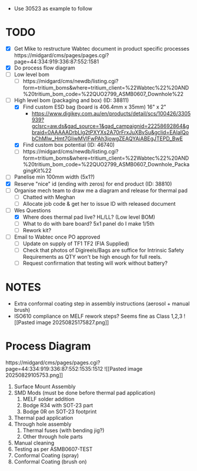- Use 30523 as example to follow
# TODO
- [x] Get Mike to restructure Wabtec document in product specific processes https://midgard/cms/pages/pages.cgi?page=44:334:919:336:87:552:1581
- [x] Do process flow diagram
- [ ] Low level bom
	- [ ] https://midgard/cms/newdb/listing.cgi?form=tritium_boms&where=tritium_client=%22Wabtec%22%20AND%20tritium_bom_code=%22QUO2799_ASMB0607_Downhole%22
- [ ] High level bom (packaging and box) (ID: 38811)
	- [x] Find custom ESD bag (board is 406.4mm x 35mm) 16" x 2"
		- https://www.digikey.com.au/en/products/detail/scs/100426/3305939?gclsrc=aw.ds&gad_source=1&gad_campaignid=22258692864&gbraid=0AAAAADrbLlg2tPXYXs2A70rFrxJuXBvSu&gclid=EAIaIQobChMIw_Hmt7GljwMVlFwPAh3jowgZEAQYAiABEgJTEPD_BwE
	- [x] Find custom box potential (ID: 46740)
	- [ ] https://midgard/cms/newdb/listing.cgi?form=tritium_boms&where=tritium_client=%22Wabtec%22%20AND%20tritium_bom_code=%22QUO2799_ASMB0607_Downhole_PackagingKit%22
- [ ] Panelise min 100mm width (5x1?)
- [x] Reserve "nice" id (ending with zeros) for end product (ID: 38810)
- [ ] Organise mech team to draw me a diagram and release for thermal pad
	- [ ] Chatted with Meghan
	- [ ] Allocate job code & get her to issue ID with released document
- [ ] Wes Questions
	- [x] Where does thermal pad live? HL/LL? (Low level BOM)
	- [ ] What to do with bare board? 5x1 panel do I make 1/5th
	- [ ] Rework kit?
- [ ] Email to Wabtec once PO approved
	- [ ] Update on supply of TF1 TF2 (FIA Supplied)
	- [ ] Check that photos of Digireels/Bags are suffice for Intrinsic Safety Requirements as QTY won't be high enough for full reels.
	- [ ] Request confirmation that testing will work without battery?

# NOTES
- Extra conformal coating step in assembly instructions (aerosol + manual brush)
- ISO610 compliance on MELF rework steps? Seems fine as Class 1,2,3
![[Pasted image 20250825175827.png]]

# Process Diagram
https://midgard/cms/pages/pages.cgi?page=44:334:919:336:87:552:1535:1512
![[Pasted image 20250829105753.png]]
1. Surface Mount Assembly
2. SMD Mods (must be done before thermal pad application)
	1. MELF solder addition
	2. Bodge R34 with SOT-23 part
	3. Bodge 0R on SOT-23 footprint
3. Thermal pad application
4. Through hole assembly
	1. Thermal fuses (with bending jig?)
	2. Other through hole parts
5. Manual cleaning
6. Testing as per ASMB0607-TEST
7. Conformal Coating (spray)
8. Conformal Coating (brush on)